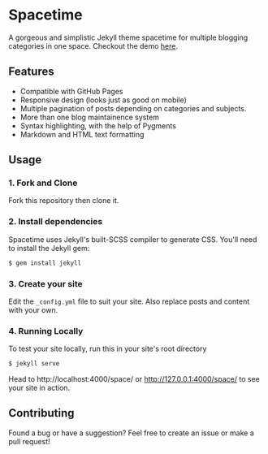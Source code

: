 # Spacetime
A gorgeous and simplistic Jekyll theme spacetime for multiple blogging categories in one space. Checkout the demo [here](https://techcentaur.github.io/Spacetime/).


## Features
- Compatible with GitHub Pages
- Responsive design (looks just as good on mobile)
- Multiple pagination of posts depending on categories and subjects.
- More than one blog maintainence system
- Syntax highlighting, with the help of Pygments
- Markdown and HTML text formatting


## Usage
### 1. Fork and Clone
Fork this repository then clone it.

### 2. Install dependencies
Spacetime uses Jekyll's built-SCSS compiler to generate CSS. You'll need to install the Jekyll gem:

```bash
$ gem install jekyll
```

### 3. Create your site
Edit the `_config.yml` file to suit your site. Also replace posts and content with your own.

### 4. Running Locally
To test your site locally, run this in your site's root directory

```bash
$ jekyll serve
```

Head to http://localhost:4000/space/ or http://127.0.0.1:4000/space/ to see your site in action.

## Contributing
Found a bug or have a suggestion? Feel free to create an issue or make a pull request!


